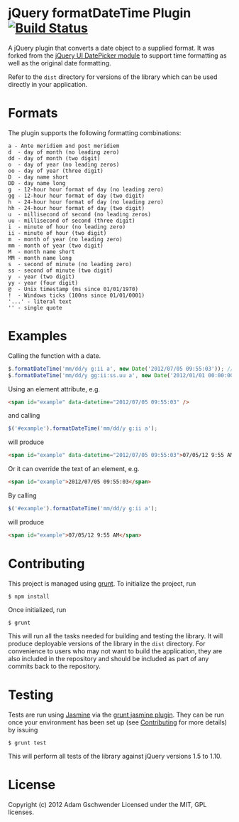 jQuery formatDateTime Plugin [![Build Status](https://travis-ci.org/agschwender/jquery.formatDateTime.png)](https://travis-ci.org/agschwender/jquery.formatDateTime)
============================

A jQuery plugin that converts a date object to a supplied format. It was forked from the [jQuery UI DatePicker module](https://github.com/jquery/jquery-ui/blob/master/ui/jquery.ui.datepicker.js) to support time formatting as well as the original date formatting.

Refer to the `dist` directory for versions of the library which can be used directly in your application.

Formats
=======

The plugin supports the following formatting combinations:

    a - Ante meridiem and post meridiem
    d  - day of month (no leading zero)
    dd - day of month (two digit)
    o  - day of year (no leading zeros)
    oo - day of year (three digit)
    D  - day name short
    DD - day name long
    g  - 12-hour hour format of day (no leading zero)
    gg - 12-hour hour format of day (two digit)
    h  - 24-hour hour format of day (no leading zero)
    hh - 24-hour hour format of day (two digit)
    u  - millisecond of second (no leading zeros)
    uu - millisecond of second (three digit)
    i  - minute of hour (no leading zero)
    ii - minute of hour (two digit)
    m  - month of year (no leading zero)
    mm - month of year (two digit)
    M  - month name short
    MM - month name long
    s  - second of minute (no leading zero)
    ss - second of minute (two digit)
    y  - year (two digit)
    yy - year (four digit)
    @  - Unix timestamp (ms since 01/01/1970)
    !  - Windows ticks (100ns since 01/01/0001)
    '...' - literal text
    '' - single quote

Examples
========

Calling the function with a date.

```javascript
$.formatDateTime('mm/dd/y g:ii a', new Date('2012/07/05 09:55:03')); // 07/05/12 9:55 AM
$.formatDateTime('mm/dd/y gg:ii:ss.uu a', new Date('2012/01/01 00:00:00.000')); // 01/01/12 12:00:00.000 AM
```

Using an element attribute, e.g.

```html
<span id="example" data-datetime="2012/07/05 09:55:03" />
```

and calling

```javascript
$('#example').formatDateTime('mm/dd/y g:ii a');
```

will produce

```html
<span id="example" data-datetime="2012/07/05 09:55:03">07/05/12 9:55 AM</span>
```

Or it can override the text of an element, e.g.

```html
<span id="example">2012/07/05 09:55:03</span>
```

By calling

```javascript
$('#example').formatDateTime('mm/dd/y g:ii a');
```

will produce

```html
<span id="example">07/05/12 9:55 AM</span>
```

Contributing
============

This project is managed using [grunt](http://gruntjs.com/). To initialize the project, run

    $ npm install

Once initialized, run

    $ grunt

This will run all the tasks needed for building and testing the library. It will produce deployable versions of the library in the `dist` directory. For convenience to users who may not want to build the application, they are also included in the repository and should be included as part of any commits back to the repository.

Testing
=======

Tests are run using [Jasmine](http://pivotal.github.io/jasmine/) via the [grunt jasmine plugin](https://github.com/gruntjs/grunt-contrib-jasmine). They can be run once your environment has been set up (see [Contributing](#contributing) for more details) by issuing

    $ grunt test

This will perform all tests of the library against jQuery versions 1.5 to 1.10.

License
=======

Copyright (c) 2012 Adam Gschwender
Licensed under the MIT, GPL licenses.
